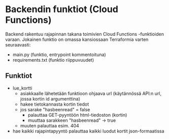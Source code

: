 # Backendin funktiot (Cloud Functions)
Backend rakentuu rajapinnan takana toimivien Cloud Functions -funktioiden varaan.
Jokainen funktio on omassa kansiossaan Terraformia varten seuraavasti:
- main.py (funktio, entrypoint kommentoituna)
- requirements.txt (funktio riippuvuudet)

## Funktiot
- lue_kortti
    - asiakkaalle lähetetään funktioon ohjaava url (käytännössä API:n url, jossa kortin id argumenttina)
    - hakee tietokannasta kortin tiedot
    - jos sarake "hasbeenread" = false
        - palauttaa GET-pyyntöön html-tiedoston (kortin)
        - muuttaa sarakkeen "hasbeenread" -> true
    - muuten palauttaa esim. 404
- hae kaikki
    rajapintapyyntö palauttaa kaikki luodut kortit json-formaatissa
